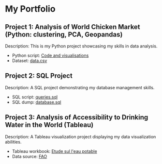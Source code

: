 # My Portfolio

## Project 1: Analysis of World Chicken Market (Python: clustering, PCA, Geopandas)

Description: This is my Python project showcasing my skills in data analysis.

- Python script: [Code and visualisations](Project1/analysis.py](https://github.com/Praemuntiacus/Roman_Portfolio/blob/main/CROITOR_Roman_1_html_062022.html))
- Dataset: [data.csv](Project1/data.csv)

## Project 2: SQL Project

Description: A SQL project demonstrating my database management skills.

- SQL script: [queries.sql](Project2/queries.sql)
- SQL dump: [database.sql](Project2/database.sql)

## Project 3: Analysis of Accessibility to Drinking Water in the World (Tableau)

Description: A Tableau visualization project displaying my data visualization abilities.

- Tableau workbook: [Etude sul l'eau potable](https://public.tableau.com/app/profile/roman4891/viz/Croitorwateraccessproject8/STORY)
- Data source: [FAO](https://www.fao.org/faostat/en/#data)
